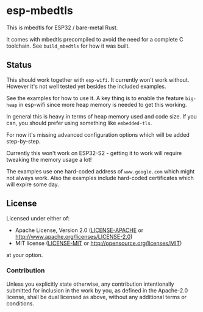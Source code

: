 # esp-mbedtls

This is mbedtls for ESP32 / bare-metal Rust.

It comes with mbedtls precompiled to avoid the need for a complete C toolchain. See `build_mbedtls` for how it was built.

## Status

This should work together with `esp-wifi`. It currently won't work without. However it's not well tested yet besides the included examples.

See the examples for how to use it. A key thing is to enable the feature `big-heap` in esp-wifi since more heap memory is needed to get this working.

In general this is heavy in terms of heap memory used and code size. If you can, you should prefer using something like `embedded-tls`.

For now it's missing advanced configuration options which will be added step-by-step.

Currently this won't work on ESP32-S2 - getting it to work will require tweaking the memory usage a lot!

The examples use one hard-coded address of `www.google.com` which might not always work.
Also the examples include hard-coded certificates which will expire some day.

## License

Licensed under either of:

- Apache License, Version 2.0 ([LICENSE-APACHE](LICENSE-APACHE) or http://www.apache.org/licenses/LICENSE-2.0)
- MIT license ([LICENSE-MIT](LICENSE-MIT) or http://opensource.org/licenses/MIT)

at your option.

### Contribution

Unless you explicitly state otherwise, any contribution intentionally submitted for inclusion in
the work by you, as defined in the Apache-2.0 license, shall be dual licensed as above, without
any additional terms or conditions.
